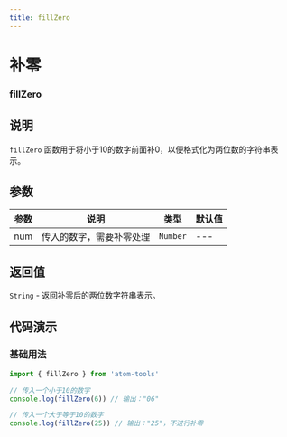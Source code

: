 ```yaml
---
title: fillZero
---
```


# 补零

### fillZero

## 说明

`fillZero` 函数用于将小于10的数字前面补0，以便格式化为两位数的字符串表示。

## 参数

| 参数 | 说明                     | 类型     | 默认值 |
| ---- | ------------------------ | -------- | ------ |
| num  | 传入的数字，需要补零处理 | `Number` | ---    |

## 返回值

`String` - 返回补零后的两位数字符串表示。

## 代码演示

### 基础用法

```ts
import { fillZero } from 'atom-tools'

// 传入一个小于10的数字
console.log(fillZero(6)) // 输出："06"

// 传入一个大于等于10的数字
console.log(fillZero(25)) // 输出："25"，不进行补零
```

